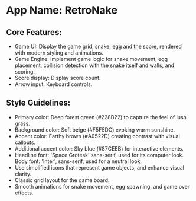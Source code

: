 # **App Name**: RetroNake

## Core Features:

- Game UI: Display the game grid, snake, egg and the score, rendered with modern styling and animations.
- Game Engine: Implement game logic for snake movement, egg placement, collision detection with the snake itself and walls, and scoring.
- Score display: Display score count.
- Arrow input: Keyboard controls.

## Style Guidelines:

- Primary color: Deep forest green (#228B22) to capture the feel of lush grass.
- Background color: Soft beige (#F5F5DC) evoking warm sunshine.
- Accent color: Earthy brown (#A0522D) creating contrast with visual callouts.
- Additional accent color: Sky blue (#87CEEB) for interactive elements.
- Headline font: 'Space Grotesk' sans-serif, used for its computer look. Body font: 'Inter', sans-serif, used for a neutral look.
- Use simplified icons that represent game objects, and enhance visual clarity.
- Classic grid layout for the game board.
- Smooth animations for snake movement, egg spawning, and game over effects.